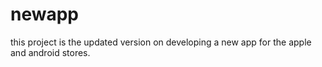 # newapp
this project is the updated version on developing a new app for the apple and android stores.
